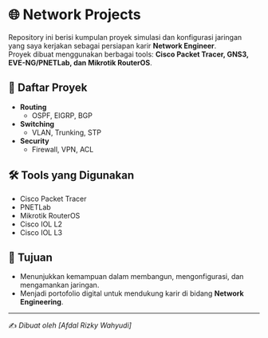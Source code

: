 # 🌐 Network Projects

Repository ini berisi kumpulan proyek simulasi dan konfigurasi jaringan yang saya kerjakan sebagai persiapan karir **Network Engineer**.  
Proyek dibuat menggunakan berbagai tools: **Cisco Packet Tracer, GNS3, EVE-NG/PNETLab, dan Mikrotik RouterOS**.  

## 📌 Daftar Proyek
- **Routing**
  - OSPF, EIGRP, BGP
- **Switching**
  - VLAN, Trunking, STP
- **Security**
  - Firewall, VPN, ACL

## 🛠️ Tools yang Digunakan
- Cisco Packet Tracer  
- PNETLab  
- Mikrotik RouterOS
- Cisco IOL L2
- Cisco IOL L3

## 🎯 Tujuan
- Menunjukkan kemampuan dalam membangun, mengonfigurasi, dan mengamankan jaringan.  
- Menjadi portofolio digital untuk mendukung karir di bidang **Network Engineering**.  

---
✍️ *Dibuat oleh [Afdal Rizky Wahyudi]*
